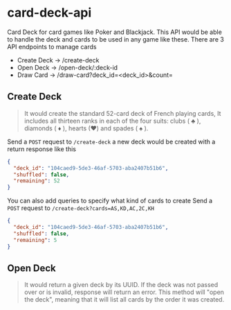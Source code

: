 # card-deck-api

Card Deck for card games like Poker and Blackjack. This API would be able to handle the deck and cards to be used in any
game like these. There are 3 API endpoints to manage cards

- Create Deck -> /create-deck
- Open Deck -> /open-deck/:deck-id
- Draw Card -> /draw-card?deck_id=<deck_id>&count=<count>

## Create Deck
> It would create the standard 52-card deck of French playing cards, It includes
all thirteen ranks in each of the four suits: clubs ( ♣ ), diamonds ( ♦ ), hearts (♥)
and spades ( ♠ ).

Send a `POST` request to `/create-deck`
a new deck would be created with a return response like this

```json
{
  "deck_id": "104caed9-5de3-46af-5703-aba2407b51b6",
  "shuffled": false,
  "remaining": 52
}
```

You can also add queries to specify what kind of cards to create
Send a `POST` request to `/create-deck?cards=AS,KD,AC,2C,KH`

```json
{
  "deck_id": "104caed9-5de3-46af-5703-aba2407b51b6",
  "shuffled": false,
  "remaining": 5
}
```

## Open Deck
> It would return a given deck by its UUID. If the deck was not passed over or is
invalid, response will return an error. This method will "open the deck", meaning that
it will list all cards by the order it was created.
